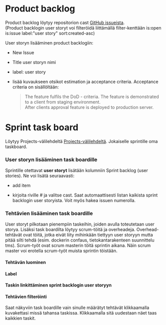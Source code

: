 # Product backlog

Product backlog löytyy repositorion cast [GitHub issueista](https://github.com/Cast2023/cast/issues?q=is%3Aopen+is%3Aissue+label%3A%22user+story%22+sort%3Acreated-asc). 
<br>(Product backlogin user storyt voi filteröidä liittämällä filter-kenttään is:open is:issue label:"user story" sort:created-asc)

User storyn lisääminen product backlogiin:<br>
- New Issue 
- Title user storyn nimi
- label: user story 
- lisää kuvaukseen otsikot estimation ja acceptance criteria. Acceptance criteria on sisällöltään:<br>

  >The feature fulfils the DoD - criteria. The feature is demonstrated to a client from staging environment. <br> After clients approval feature is deployed to production server.


# Sprint task board

Löytyy Projects-välilehdeltä [Projects-välilehdeltä](https://github.com/orgs/Cast2023/projects/2/views/1?layout=board). Jokaiselle sprintille oma taskboard. 

### User storyn lisääminen task boardille

Sprintille otettavat <b>user storyt</b> lisätään kolumniin Sprint backlog (user stories). Ne voi lisätä seuraavasti:
<br>
- add item

- kirjoita riville # ja valitse cast. Saat automaattisesti listan kaikista sprint backlogin user storyista. Voit myös hakea issuen numerolla.

### Tehtävien lisääminen task boardille

User storyt pilkotaan pienempiin taskeihin, joiden avulla toteutetaan user storya. Lisäksi task boardilta löytyy scrum-töitä ja overheadeja. Overhead-tehtävät ovat töitä, jotka eivät liity  mihinkään tiettyyn user storyyn mutta pitää silti tehdä (esim. dockerin confaus, tietokantarakenteen suunnittelu tms). Scrum-työt ovat scrum masterin töitä sprintin aikana. Näin scrum master voi erotella scrum-työt muista sprintin töistään.

#### Tehtävän luominen

#### Label

#### Taskin linkittäminen sprint backlogin user storyyn

#### Tehtävien filteröinti

Saat näkyviin task boardille vain sinulle määrätyt tehtävät klikkaamalla kuvakettasi missä tahansa taskissa. Klikkaamalla sitä uudestaan näet taas kaikkien taskit. 



